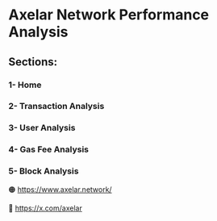 # Axelar Network Performance Analysis

## Sections:
### 1- Home
### 2- Transaction Analysis
### 3- User Analysis
### 4- Gas Fee Analysis
### 5- Block Analysis

🟠 https://www.axelar.network/

🔵 https://x.com/axelar
